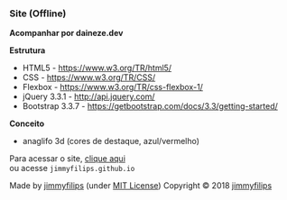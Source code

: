 ### Site (Offline)
**Acompanhar por daineze.dev**

**Estrutura**
* HTML5 - <https://www.w3.org/TR/html5/>
* CSS - <https://www.w3.org/TR/CSS/>
* Flexbox - <https://www.w3.org/TR/css-flexbox-1/>
* jQuery 3.3.1 - <http://api.jquery.com/>
* Bootstrap 3.3.7 - <https://getbootstrap.com/docs/3.3/getting-started/>

**Conceito** 
* anaglifo 3d (cores de destaque, azul/vermelho) 

Para acessar o site, [clique aqui](https://jimmyfilips.github.io/)<br>
ou acesse <code>jimmyfilips.github.io</code>

Made by [jimmyfilips](https://github.com/jimmyfilips/) (under [MIT License](https://github.com/jimmyfilips/jimmyfilips.github.io/blob/master/LICENSE))
Copyright © 2018 [jimmyfilips](https://github.com/jimmyfilips/)
